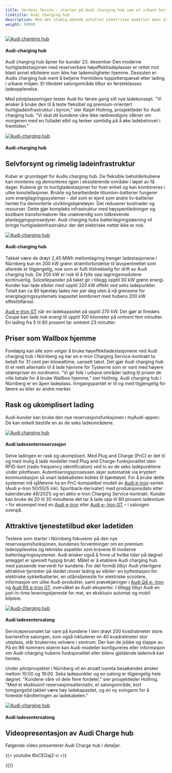```yaml
---
title: Verdens første - starten på Audi charging hub som et urbant hurtigladekonsept
linktitle: Audi charging hub
description: Med det stadig økende antallet elektriske modeller øker kravene til ladeinfrastruktur. I dag på utstillingssenteret i Nürnberg tas den første Audi charging huben i drift som det eneste ladekonseptet i sitt slag i verden.
weight: 99999
---
```

<!-- markdownlint-disable MD033 -->
<figur>
    <a href="https://media.electrichasgoneaudi.net/multimedia/articles/chargehub/chargehub_1.jpg">
        <img src="https://media.electrichasgoneaudi.net/multimedia/articles/chargehub/chargehub_1s.jpg" alt="Audi charging hub" title="Audi charging hub">
    </a>
    <figcaption><h4>Audi-charging hub</h4></figcaption>
</figur>

 Audi charging hub åpner for kunder 23. desember Den moderne hurtigladestasjonen med reserverbare høyeffektladeplasser er rettet mot blant annet elbileiere som ikke har lademuligheter hjemme. Dessuten er Audis charging hub ment å betjene fremtidens toppetterspørsel etter lading i urbane miljøer. Et tilkoblet salongområde tilbyr en førsteklasses ladeopplevelse.

Med pilotplasseringen tester Audi for første gang sitt nye ladekonsept. "Vi ønsker å bruke den til å teste fleksibel og premium-orientert hurtigladeinfrastruktur i byrom," sier Ralph Hollmig, prosjektleder for Audi charging hub. "Vi skal dit kundene våre ikke nødvendigvis våkner om morgenen med en fulladet elbil og tenker samtidig på å øke ladebehovet i fremtiden."

<figur>
    <a href="https://media.electrichasgoneaudi.net/multimedia/articles/chargehub/chargehub_2.jpg">
        <img src="https://media.electrichasgoneaudi.net/multimedia/articles/chargehub/chargehub_2s.jpg" alt="Audi-charging hub" title="Audi-charging hub">
    </a>
    <figcaption><h4>Audi-charging hub</h4></figcaption>
</figur>

## Selvforsynt og rimelig ladeinfrastruktur

Kuber er grunnlaget for Audis charging hub. De fleksible beholderkubene kan monteres og demonteres igjen i eksisterende områder i løpet av få dager. Kubene gir to hurtigladestasjoner for hver enhet og kan kombineres i ulike konstellasjoner. Brukte og bearbeidede litiumion-batterier fungerer som energilagringssystemer – det som er kjent som andre liv-batterier hentet fra demonterte utviklingskjøretøyer. Det reduserer kostnader og ressurser. Dette gjør kompleks infrastruktur med høyspentledninger og kostbare transformatorer like unødvendig som tidkrevende planleggingsprosedyrer. Audi charging hubs batterilagringsløsning vil bringe hurtigladeinfrastruktur der det elektriske nettet ikke er nok.

<figur>
    <a href="https://media.electrichasgoneaudi.net/multimedia/articles/chargehub/chargehub_3.jpg">
        <img src="https://media.electrichasgoneaudi.net/multimedia/articles/chargehub/chargehub_3s.jpg" alt="Audi-charging hub" title="Audi-charging hub">
    </a>
    <figcaption><h4>Audi-charging hub</h4></figcaption>
</figur>

Takket være de drøyt 2,45 MWh mellomlagring trenger ladestasjonene i Nürnberg kun en 200 kW grønn strømforbindelse til lavspentnettet som allerede er tilgjengelig, noe som er fullt tilstrekkelig for drift av Audi charging hub. De 200 kW er nok til å fylle opp lagringsmodulene kontinuerlig. Solcellepaneler på taket gir i tillegg opptil 30 kW grønn energi. Kunder kan lade elbiler med opptil 320 kW effekt ved seks ladepunkter. Totalt kan ca 80 kjøretøy lades her per dag uten å nå grensene for energilagringssystemets kapasitet kombinert med hubens 200 kW effekttilførsel.

[Audi e-tron GT](../../models/e-tron-gt/) når en ladekapasitet på opptil 270 kW. Det gjør at firedørs Coupé kan lade nok energi til opptil 100 kilometer på omtrent fem minutter. En lading fra 5 til 80 prosent tar omtrent 23 minutter.

## Priser som Wallbox hjemme

Foreløpig kan alle som velger å bruke høyeffektladestasjonene ved Audi charging hub i Nürnberg og har en e-tron Charging Service-kontrakt ta betalt for 31 cent per kilowattime, uansett takst. 
Det gjør Audi charging hub til et reelt alternativ til å lade hjemme for Tyskerne som er vant med høyere strømpriser en nordmenn. "Vi gir folk i urbane områder lading til prisen de ville betale for å bruke Wallbox hjemme," sier Hollmig. Audi charging hub i Nürnberg er en åpen ladeplass. Inngangspartiet er til og med tilgjengelig for førere av biler av andre merker.

## Rask og ukomplisert lading

Audi-kunder kan bruke den nye reservasjonsfunksjonen i myAudi-appen: De kan enkelt bestille en av de seks ladeområdene.

<figur>
    <a href="https://media.electrichasgoneaudi.net/multimedia/articles/chargehub/chargehub_6.jpg">
        <img src="https://media.electrichasgoneaudi.net/multimedia/articles/chargehub/chargehub_6s.jpg" alt="Audi charging hub" title="Audi charging hub">
    </a>
    <figcaption><h4>Audi ladesenterreservasjon</h4></figcaption>
</figur>


Selve ladingen er rask og ukomplisert. Med Plug and Charge (PnC) er det til og med mulig å lade modeller med Plug and Charge-funksjonalitet uten RFID-kort (radio frequency identification) ved to av de seks ladepunktene under pilotfasen. Autentiseringsprosessen skjer automatisk via kryptert kommunikasjon så snart ladekabelen kobles til kjøretøyet. For å bruke dette systemet må sjåførene ha en PnC-kompatibel modell av [Audi e-tron](../../models/e-tron/)-serien (Audi e-tron 50/55/S inkl. Sportback-derivater) med produksjonsdato etter kalenderuke 48/2021) og en aktiv e-tron Charging Service-kontrakt. Kunder kan bruke de 20 til 30 minuttene det tar å lade opp til 80 prosent ladevolum – for eksempel med en [Audi e-tron](../../models/e-tron/) eller [Audi e- tron GT](../../models/e-tron-gt/) – i salongen ovenpå.

## Attraktive tjenestetilbud øker ladetiden

Testene som starter i Nürnberg fokuserer på den nye reservasjonsfunksjonen, kundenes forventninger om en premium ladeopplevelse og tekniske aspekter som kravene til moderne batterilagringssystemer. Audi ønsker også å finne ut hvilke tider på døgnet anlegget er spesielt hyppig brukt. Målet er å etablere Audi charging hub med passende merverdi for kundene. For det formål tilbyr Audi ytterligere attraktive tjenester på stedet utover lading av elbiler: en byttestasjon for elektriske sykkelbatterier, en utlånstjeneste for elektriske scootere, informasjon om ulike Audi-produkter, samt prøvekjøringer i [Audi Q4 e- tron](../../models/q4-e-tron/) og [Audi RS e-tron GT](../../models/e-tron-gt), overvåket av Audi-eksperter. I tillegg tilbyr Audi en just-in-time leveringstjeneste for mat, en eksklusiv automat og mobil bilpleie.

<figur>
    <a href="https://media.electrichasgoneaudi.net/multimedia/articles/chargehub/chargehub_4.jpg">
        <img src="https://media.electrichasgoneaudi.net/multimedia/articles/chargehub/chargehub_4s.jpg" alt="Audi-charging hub" title="Audi-charging hub">
    </a>
    <figcaption><h4>Audi ladesentersalong</h4></figcaption>
</figur>


Servicepersonalet tar vare på kundene I den drøyt 200 kvadratmeter store barrierefrie salongen, som også inkluderer en 40 kvadratmeter stor uteplass, står brukernes velvære i sentrum. Der kan de jobbe og slappe av. På en 98-tommers skjerm kan Audi-modeller konfigureres eller informasjon om Audi-charging hubens funksjonalitet eller bilens gjeldende ladenivå kan hentes.

Under pilotprosjektet i Nürnberg vil en ansatt ivareta besøkendes ønsker mellom 10:00 og 19:00. Seks ladepunkter og en salong er tilgjengelig hele døgnet. "Kundene våre vil dele flere fordeler," sier prosjektleder Hollmig. "Med et eksklusivt reservasjonsalternativ, et salongområde, kort tomgangstid takket være høy ladekapasitet, og en ny svingarm for å forenkle håndteringen av ladekabelen."

<figur>
    <a href="https://media.electrichasgoneaudi.net/multimedia/articles/chargehub/chargehub_5.jpg">
        <img src="https://media.electrichasgoneaudi.net/multimedia/articles/chargehub/chargehub_5s.jpg" alt="Audi-charging hub" title="Audi-charging hub">
    </a>
    <figcaption><h4>Audi ladesentersalong</h4></figcaption>
</figur>

## Videopresentasjon av Audi Charge hub

Følgende video presenterer Audi Charge hub i detaljer.

 {{< youtube l6sCEOaj2-o >}}

{{<children description="true" />}}
